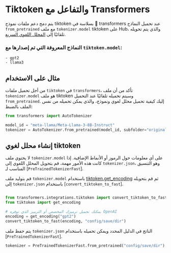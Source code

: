 # Tiktoken والتفاعل مع Transformers

يتم دمج دعم ملفات نموذج tiktoken بسلاسة في 🤗 transformers عند تحميل النماذج
`from_pretrained` مع ملف `tokenizer.model` tiktoken على Hub، والذي يتم تحويله تلقائيًا إلى [المحلل اللغوي السريع](https://huggingface.co/docs/transformers/main/en/main_classes/tokenizer#transformers.PreTrainedTokenizerFast).

### النماذج المعروفة التي تم إصدارها مع `tiktoken.model`:
	- gpt2
	- llama3

## مثال على الاستخدام

من أجل تحميل ملفات `tiktoken` في `transformers`، تأكد من أن ملف `tokenizer.model` هو ملف tiktoken وسيتم تحميله تلقائيًا عند التحميل `from_pretrained`. إليك كيفية تحميل محلل لغوي ونموذج، والذي
يمكن تحميله من نفس الملف بالضبط:

```py
from transformers import AutoTokenizer

model_id = "meta-llama/Meta-Llama-3-8B-Instruct"
tokenizer = AutoTokenizer.from_pretrained(model_id, subfolder="original")
```
## إنشاء محلل لغوي tiktoken

لا يحتوي ملف `tokenizer.model` على أي معلومات حول الرموز أو الأنماط الإضافية. إذا كانت هذه الأمور مهمة، قم بتحويل المحلل اللغوي إلى `tokenizer.json`، وهو التنسيق المناسب لـ [`PreTrainedTokenizerFast`].

قم بتوليد ملف `tokenizer.model` باستخدام [tiktoken.get_encoding](https://github.com/openai/tiktoken/blob/63527649963def8c759b0f91f2eb69a40934e468/tiktoken/registry.py#L63) ثم قم بتحويله إلى `tokenizer.json` باستخدام [`convert_tiktoken_to_fast`].

```py

from transformers.integrations.tiktoken import convert_tiktoken_to_fast
from tiktoken import get_encoding

# يمكنك تحميل ترميزك المخصص أو الترميز الذي توفره OpenAI
encoding = get_encoding("gpt2")
convert_tiktoken_to_fast(encoding, "config/save/dir")
```

يتم حفظ ملف `tokenizer.json` الناتج في الدليل المحدد ويمكن تحميله باستخدام [`PreTrainedTokenizerFast`].

```py
tokenizer = PreTrainedTokenizerFast.from_pretrained("config/save/dir")
```
